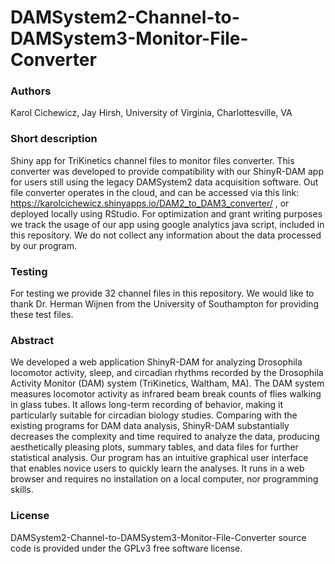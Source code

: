 # DAMSystem2-Channel-to-DAMSystem3-Monitor-File-Converter

### Authors
Karol Cichewicz, Jay Hirsh, University of Virginia, Charlottesville, VA

### Short description
Shiny app for TriKinetics channel files to monitor files converter. This converter was developed to provide compatibility with our ShinyR-DAM app for users still using the legacy DAMSystem2 data acquisition software. Out file converter operates in the cloud, and can be accessed via this link: https://karolcichewicz.shinyapps.io/DAM2_to_DAM3_converter/ , or deployed locally using RStudio. For optimization and grant writing purposes we track the usage of our app using google analytics java script, included in this repository. We do not collect any information about the data processed by our program.

### Testing
For testing we provide 32 channel files in this repository. We would like to thank Dr. Herman Wijnen from the University of Southampton for providing these test files.

### Abstract
We developed a web application ShinyR-DAM for analyzing Drosophila locomotor activity, sleep, and circadian rhythms recorded by the Drosophila Activity Monitor (DAM) system (TriKinetics, Waltham, MA). The DAM system measures locomotor activity as infrared beam break counts of flies walking in glass tubes. It allows long-term recording of behavior, making it particularly suitable for circadian biology studies. Comparing with the existing programs for DAM data analysis, ShinyR-DAM substantially decreases the complexity and time required to analyze the data, producing aesthetically pleasing plots, summary tables, and data files for further statistical analysis. Our program has an intuitive graphical user interface that enables novice users to quickly learn the analyses. It runs in a web browser and requires no installation on a local computer, nor programming skills.

### License
DAMSystem2-Channel-to-DAMSystem3-Monitor-File-Converter source code is provided under the GPLv3 free software license.
